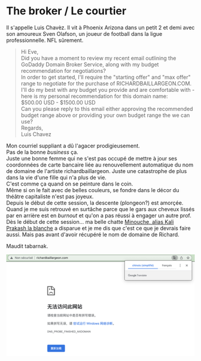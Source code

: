 # The broker / Le courtier

Il s'appelle Luis Chavèz. Il vit à Phoenix Arizona dans un petit 2 et demi avec son amoureux Sven Olafson, un joueur de football dans la ligue professionnelle. 
NFL sûrement. 

> Hi Eve,  
Did you have a moment to review my recent email outlining the GoDaddy Domain Broker Service, along with my budget recommendation for negotiations?  
In order to get started, I'll require the "starting offer" and "max offer" range to negotiate for the purchase of RICHARDBAILLARGEON.COM.  
I'll do my best with any budget you provide and are comfortable with - here is my personal recommendation for this domain name:  
$500.00 USD  -  $1500.00 USD  
Can you please reply to this email either approving the recommended budget range above or providing your own budget range the we can use?  
Regards,  
Luis Chavez  

Mon courriel suppliant a dû l'agacer prodigieusement.  
Pas de la bonne _business_ ça.  
Juste une bonne femme qui ne s'est pas occupé de mettre à jour ses coordonnées de carte bancaire liée au renouvellement automatique du nom de domaine de l'artiste richardbaillargeon. Juste une catastrophe de plus dans la vie d'une fille qui n'a plus de vie.   
C'est comme ça quand on se peinture dans le coin.   
Même si on le fait avec de belles couleurs, se fondre dans le décor du théâtre capitaliste n'est pas joyeux.   
Depuis le début de cette session, la descente (plongeon?) est amorçée.  
Quand je me suis retrouvé en surtâche parce que le gars aux cheveux lissés par en arrière est en _burnout_ et qu'on a pas réussi à engager un autre prof.   
Dès le début de cette session... ma belle chatte [Minouche, alias Kali Prakash la blanche](https://www.instagram.com/kali_la_blanche/) a disparue et je me dis que c'est ce que je devrais faire aussi. Mais pas avant d'avoir récupéré le nom de domaine de Richard.   
  
Maudit tabarnak. 
  
![Erreur 404 sur richardbaillargeon.com](../media/404_richardbaillargeon.png)  
   